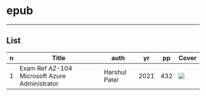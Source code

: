 # epub

---

## List
|n|Title|auth|yr|pp|Cover|
|-|-----|----|--|--|-----|
|1|Exam Ref AZ-104 Microsoft Azure Administrator|Harshul Patel|2021|432|<img src="https://i.imgur.com/vRDLkt1.png">|
